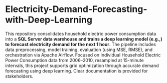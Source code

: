 # Electricity-Demand-Forecasting-with-Deep-Learning
This repository consolidates household electric power consumption data into a **SQL Server data warehouse and trains a deep learning model (e.g.,) to forecast electricity demand for the next 1 hour**. The pipeline includes data preprocessing, model training, evaluation (using MSE, RMSE), and orchestration via Apache Airflow. Focused on Individual Household Electric Power Consumption data from 2006–2010, resampled at 15-minute intervals, this project supports grid optimization through accurate demand forecasting using deep learning. Clear documentation is provided for stakeholders.

